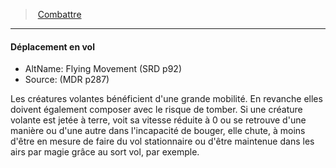 ﻿---
!GenericItem
Name: Déplacement en vol
Id: combat_hd.md#déplacement-en-vol
ParentLink: combat_hd.md#combattre
ParentName: Combattre
NameLevel: 4
AltName: Flying Movement (SRD p92)
Source: (MDR p287)
Attributes: {}
---
> [Combattre](hd_combat.md)

---

#### Déplacement en vol

- AltName: Flying Movement (SRD p92)
- Source: (MDR p287)

Les créatures volantes bénéficient d'une grande mobilité. En revanche elles doivent également composer avec le risque de tomber. Si une créature volante est jetée à terre, voit sa vitesse réduite à 0 ou se retrouve d'une manière ou d'une autre dans l'incapacité de bouger, elle chute, à moins d'être en mesure de faire du vol stationnaire ou d'être maintenue dans les airs par magie grâce au sort vol, par exemple.

